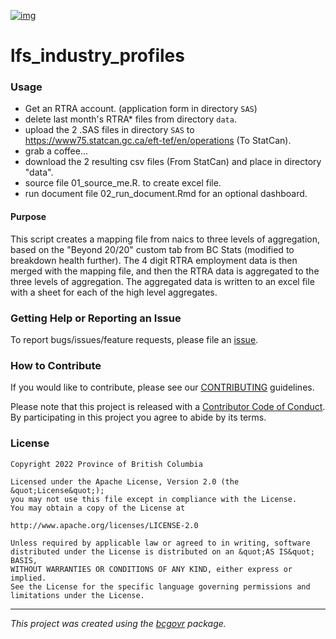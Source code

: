 
[![img](https://img.shields.io/badge/Lifecycle-Experimental-339999)](https://github.com/bcgov/repomountie/blob/master/doc/lifecycle-badges.md)

lfs_industry_profiles
============================

### Usage

* Get an RTRA account. (application form in directory `SAS`) 
* delete last month's RTRA* files from directory `data`.
* upload the 2 .SAS files in directory `SAS` to https://www75.statcan.gc.ca/eft-tef/en/operations (To StatCan).
* grab a coffee...
* download the 2 resulting csv files (From StatCan) and place in directory "data".
* source file 01_source_me.R. to create excel file. 
* run document file 02_run_document.Rmd for an optional dashboard.

#### Purpose

This script creates a mapping file from naics to three levels of aggregation, based on the "Beyond 20/20" custom tab from BC Stats (modified to breakdown health further).  The 4 digit RTRA employment data is then merged with the mapping file, and then the RTRA data is aggregated to the three levels of aggregation.  The aggregated data is written to an excel file with a sheet for each of the high level aggregates.   

### Getting Help or Reporting an Issue

To report bugs/issues/feature requests, please file an [issue](https://github.com/bcgov/lfs_industry_profiles/issues/).

### How to Contribute

If you would like to contribute, please see our [CONTRIBUTING](CONTRIBUTING.md) guidelines.

Please note that this project is released with a [Contributor Code of Conduct](CODE_OF_CONDUCT.md). By participating in this project you agree to abide by its terms.

### License

```
Copyright 2022 Province of British Columbia

Licensed under the Apache License, Version 2.0 (the &quot;License&quot;);
you may not use this file except in compliance with the License.
You may obtain a copy of the License at

http://www.apache.org/licenses/LICENSE-2.0

Unless required by applicable law or agreed to in writing, software distributed under the License is distributed on an &quot;AS IS&quot; BASIS,
WITHOUT WARRANTIES OR CONDITIONS OF ANY KIND, either express or implied.
See the License for the specific language governing permissions and limitations under the License.
```
---
*This project was created using the [bcgovr](https://github.com/bcgov/bcgovr) package.* 
